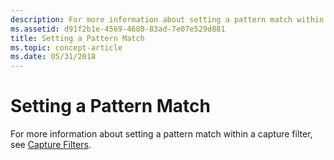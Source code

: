 ```yaml
---
description: For more information about setting a pattern match within a capture filter, see Capture Filters.
ms.assetid: d91f2b1e-4569-4680-83ad-7e07e529d881
title: Setting a Pattern Match
ms.topic: concept-article
ms.date: 05/31/2018
---
```


# Setting a Pattern Match

For more information about setting a pattern match within a capture filter, see [Capture Filters](capture-filters.md).

 

 



